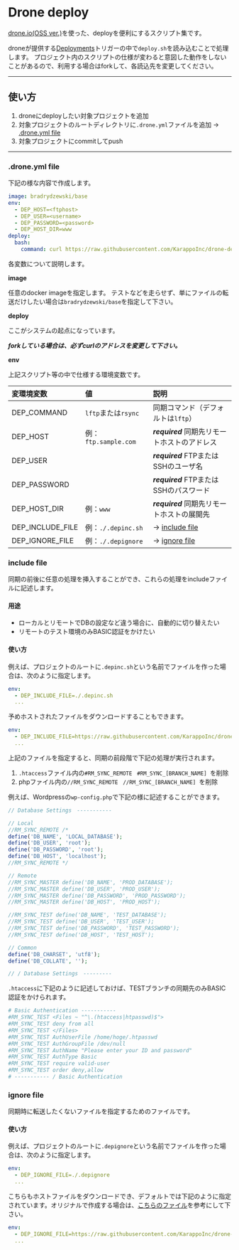 # Drone deploy

[drone.io(OSS ver.)](https://github.com/drone/drone)を使った、deployを便利にするスクリプト集です。

droneが提供する[Deployments](https://github.com/drone/drone#deployments)トリガーの中で`deploy.sh`を読み込むことで処理します。
プロジェクト内のスクリプトの仕様が変わると意図した動作をしないことがあるので、利用する場合はforkして、各読込先を変更してください。

---

## 使い方

1. droneにdeployしたい対象プロジェクトを追加
2. 対象プロジェクトのルートディレクトリに`.drone.yml`ファイルを追加 → [.drone.yml file](#droneyml-file)
3. 対象プロジェクトにcommitしてpush

---

### .drone.yml file

下記の様な内容で作成します。

```yml
image: bradrydzewski/base
env:
  - DEP_HOST=<ftphost>
  - DEP_USER=<username>
  - DEP_PASSWORD=<password>
  - DEP_HOST_DIR=www
deploy:
  bash:
    command: curl https://raw.githubusercontent.com/KarappoInc/drone-deploy/master/deploy.sh | bash
```

各変数について説明します。


**image**

任意のdocker imageを指定します。
テストなどを走らせず、単にファイルの転送だけしたい場合は`bradrydzewski/base`を指定して下さい。

**deploy**

ここがシステムの起点になっています。

***forkしている場合は、必ずcurlのアドレスを変更して下さい。***

**env**

上記スクリプト等の中で仕様する環境変数です。

| 変環境変数         | 値                   | 説明                                     |
|:---------------- |:-------------------- |:--------------------------------------- |
| DEP_COMMAND      | `lftp`または`rsync`   | 同期コマンド（デフォルトは`lftp`）            |
| DEP_HOST         | 例：`ftp.sample.com`  | ***required*** 同期先リモートホストのアドレス |
| DEP_USER         |                      | ***required*** FTPまたはSSHのユーザ名      |
| DEP_PASSWORD     |                      | ***required*** FTPまたはSSHのパスワード     |
| DEP_HOST_DIR     | 例：`www`             | ***required*** 同期先リモートホストの展開先   |
| DEP_INCLUDE_FILE | 例：`./.depinc.sh`    | → [include file](#include-file)   |
| DEP_IGNORE_FILE  | 例：`./.depignore`    | → [ignore file](#ignore-file)     |

### include file

同期の前後に任意の処理を挿入することができ、これらの処理をincludeファイルに記述します。

#### 用途

- ローカルとリモートでDBの設定など違う場合に、自動的に切り替えたい
- リモートのテスト環境のみBASIC認証をかけたい

#### 使い方

例えば、プロジェクトのルートに`.depinc.sh`という名前でファイルを作った場合は、次のように指定します。

```yml
env:
  - DEP_INCLUDE_FILE=./.depinc.sh
  ...
```

予めホストされたファイルをダウンロードすることもできます。

```yml
env:
  - DEP_INCLUDE_FILE=https://raw.githubusercontent.com/KarappoInc/drone-deploy/master/php/.depinc.sh
  ...
```

上記のファイルを指定すると、同期の前段階で下記の処理が実行されます。

1. `.htaccess`ファイル内の`#RM_SYNC_REMOTE ` `#RM_SYNC_[BRANCH_NAME] `を削除
2. phpファイル内の`//RM_SYNC_REMOTE ` `//RM_SYNC_[BRANCH_NAME] `を削除

例えば、Wordpressの`wp-config.php`で下記の様に記述することができます。

```php
// Database Settings　-----------

// Local
//RM_SYNC_REMOTE /*
define('DB_NAME', 'LOCAL_DATABASE');
define('DB_USER', 'root');
define('DB_PASSWORD', 'root');
define('DB_HOST', 'localhost');
//RM_SYNC_REMOTE */

// Remote
//RM_SYNC_MASTER define('DB_NAME', 'PROD_DATABASE');
//RM_SYNC_MASTER define('DB_USER', 'PROD_USER');
//RM_SYNC_MASTER define('DB_PASSWORD', 'PROD_PASSWORD');
//RM_SYNC_MASTER define('DB_HOST', 'PROD_HOST');

//RM_SYNC_TEST define('DB_NAME', 'TEST_DATABASE');
//RM_SYNC_TEST define('DB_USER', 'TEST_USER');
//RM_SYNC_TEST define('DB_PASSWORD', 'TEST_PASSWORD');
//RM_SYNC_TEST define('DB_HOST', 'TEST_HOST');

// Common
define('DB_CHARSET', 'utf8');
define('DB_COLLATE', '');

// / Database Settings　---------
```

`.htaccess`に下記のように記述しておけば、TESTブランチの同期先のみBASIC認証をかけられます。

```sh
# Basic Authentication -----------
#RM_SYNC_TEST <Files ~ "^\.(htaccess|htpasswd)$">
#RM_SYNC_TEST deny from all
#RM_SYNC_TEST </Files>
#RM_SYNC_TEST AuthUserFile /home/hoge/.htpasswd
#RM_SYNC_TEST AuthGroupFile /dev/null
#RM_SYNC_TEST AuthName "Please enter your ID and password"
#RM_SYNC_TEST AuthType Basic
#RM_SYNC_TEST require valid-user 
#RM_SYNC_TEST order deny,allow
# ----------- / Basic Authentication
```


### ignore file

同期時に転送したくないファイルを指定するためのファイルです。

#### 使い方

例えば、プロジェクトのルートに`.depignore`という名前でファイルを作った場合は、次のように指定します。

```yml
env:
  - DEP_IGNORE_FILE=./.depignore
  ...
```

こちらもホストファイルをダウンロードでき、デフォルトでは下記のように指定されています。オリジナルで作成する場合は、[こちらのファイル](https://raw.githubusercontent.com/KarappoInc/drone-deploy/master/.depignore)を参考にして下さい。

```yml
env:
  - DEP_IGNORE_FILE=https://raw.githubusercontent.com/KarappoInc/drone-deploy/master/.depignore
  ...
```

